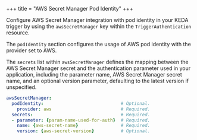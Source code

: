 +++ title = "AWS Secret Manager Pod Identity" +++

Configure AWS Secret Manager integration with pod identity in your KEDA trigger by using the `awsSecretManager` key within the `TriggerAuthentication` resource.

The `podIdentity` section configures the usage of AWS pod identity with the provider set to AWS.

The `secrets` list within `awsSecretManager` defines the mapping between the AWS Secret Manager secret and the authentication parameter used in your application, including the parameter name, AWS Secret Manager secret name, and an optional version parameter, defaulting to the latest version if unspecified.

```yaml
awsSecretManager:
  podIdentity:                             # Optional.
    provider: aws                          # Required.
  secrets:                                 # Required.
  - parameter: {param-name-used-for-auth}  # Required.
    name: {aws-secret-name}                # Required.
    version: {aws-secret-version}          # Optional.
```
